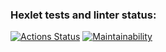 ### Hexlet tests and linter status:
[![Actions Status](https://github.com/NikGor/python-project-49/workflows/hexlet-check/badge.svg)](https://github.com/NikGor/python-project-49/actions)
[![Maintainability](https://api.codeclimate.com/v1/badges/3a9eede6c803805091f8/maintainability)](https://codeclimate.com/github/NikGor/python-project-49/maintainability)